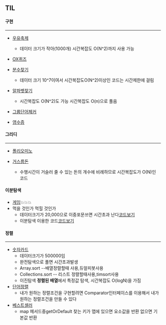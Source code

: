 ## TIL

#### 구현
***
* [우유축제](https://github.com/MingGi-Jung/Algorithm/edit/main/%EB%B0%B1%EC%A4%80/%EA%B5%AC%ED%98%84/14720-%EC%9A%B0%EC%9C%A0%EC%B6%95%EC%A0%9C.java)
  - 데이터 크기가 작아(1000개) 시간복잡도 O(N^2)까지 사용 가능
* [OX퀴즈](https://github.com/Jung-MinGi/TIL/blob/main/%EB%B0%B1%EC%A4%80/%EA%B5%AC%ED%98%84/8958-OX%ED%80%B4%EC%A6%88.java)

* [분수찾기](https://github.com/MingGi-Jung/Algorithm/blob/main/%EB%B0%B1%EC%A4%80/%EA%B5%AC%ED%98%84/1193-%EB%B6%84%EC%88%98%EC%B0%BE%EA%B8%B0.java)
  - 데이터 크기 10^7이여서 시간복잡도O(N^2)이상인 코드는 시간제한에 걸림
* [알파벳찾기](https://github.com/Jung-MinGi/TIL/blob/main/%EB%B0%B1%EC%A4%80/%EA%B5%AC%ED%98%84/10809-%EC%95%8C%ED%8C%8C%EB%B2%B3%20%EC%B0%BE%EA%B8%B0.java)
  * 시간복잡도 O(N^2)도 가능 시간복잡도 O(n)으로 풀음
* [그룹단어체커](https://github.com/Jung-MinGi/TIL/blob/main/%EB%B0%B1%EC%A4%80/%EA%B5%AC%ED%98%84/1316-%EA%B7%B8%EB%A3%B9%EB%8B%A8%EC%96%B4%EC%B2%B4%EC%BB%A4.java)
* [영수증](https://github.com/Jung-MinGi/TIL/blob/main/%EB%B0%B1%EC%A4%80/%EA%B5%AC%ED%98%84/25304-%EC%98%81%EC%88%98%EC%A6%9D.java)
#### 그리디
***
* [폴리오미노](https://github.com/Jung-MinGi/TIL/blob/main/%EB%B0%B1%EC%A4%80/%EA%B7%B8%EB%A6%AC%EB%94%94/1343-%ED%8F%B4%EB%A6%AC%EC%98%A4%EB%AF%B8%EB%85%B8.java)

* [거스름돈](https://github.com/MingGi-Jung/Algorithm/blob/main/%EB%B0%B1%EC%A4%80/%EA%B7%B8%EB%A6%AC%EB%94%94/5585-%EA%B1%B0%EC%8A%A4%EB%A6%84%EB%8F%88.java)
  - 수행시간이 거슬러 줄 수 있는 돈의 개수에 비례하므로 시간복잡도가 O(N)인 코드 
#### 이분탐색
* [게임](https://github.com/Jung-MinGi/TIL/blob/main/%EB%B0%B1%EC%A4%80/%EC%9D%B4%EB%B6%84%ED%83%90%EC%83%89/1072-%EA%B2%8C%EC%9E%84.java)💥💥💥
* 먹을 것인가 먹힐 것인가
  * 데이터크기가 20,000으로 이중포문쓰면 시간초과 난다[코드보기](https://github.com/Jung-MinGi/TIL/blob/4f9b5f43f79caf6f1033dc221d5162c64d577353/%EB%B0%B1%EC%A4%80/%EC%9D%B4%EB%B6%84%ED%83%90%EC%83%89/7795-%EB%A8%B9%EC%9D%84%20%EA%B2%83%EC%9D%B8%EA%B0%80%20%EB%A8%B9%ED%9E%90%20%EA%B2%83%EC%9D%B8%EA%B0%80.java#L30)
  * 이분탐색 이용한 코드[코드보기](https://github.com/Jung-MinGi/TIL/blob/4f9b5f43f79caf6f1033dc221d5162c64d577353/%EB%B0%B1%EC%A4%80/%EC%9D%B4%EB%B6%84%ED%83%90%EC%83%89/7795-%EB%A8%B9%EC%9D%84%20%EA%B2%83%EC%9D%B8%EA%B0%80%20%EB%A8%B9%ED%9E%90%20%EA%B2%83%EC%9D%B8%EA%B0%80.java#L66)
#### 정렬
***
* [숫자카드](https://github.com/MingGi-Jung/Algorithm/blob/main/%EB%B0%B1%EC%A4%80/%EC%A0%95%EB%A0%AC/10815-%EC%88%AB%EC%9E%90%20%EC%B9%B4%EB%93%9C.java)
  - 데이터크기가 500000임
  - 완전탐색으로 풀면 시간초과발생
  - Array.sort --배열정렬할때 사용,듀얼피봇사용
  - Collections.sort -- 리스트 정렬할때사용,timsort사용
  - 이진탐색 **정렬된 배열**에서 특정값 탐색, 시간복잡도 O(logN)을 가짐
* [단어정렬](https://github.com/Jung-MinGi/TIL/blob/main/%EB%B0%B1%EC%A4%80/%EC%A0%95%EB%A0%AC/1181-%EB%8B%A8%EC%96%B4%20%EC%A0%95%EB%A0%AC.java)
  * 내가 원하는 정렬조건을 구현할려면 
Comparator인터페이스를 이용해서 내가 원하는 정렬조건을 만들 수 있다
* [베스트셀러](https://github.com/Jung-MinGi/TIL/blob/main/%EB%B0%B1%EC%A4%80/%EC%A0%95%EB%A0%AC/1302-%EB%B2%A0%EC%8A%A4%ED%8A%B8%EC%85%80%EB%9F%AC.java)
  * map 메서드중getOrDefault 
찾는 키가 맵에 있으면 요소값을 반환 없으면 기본값 반환

  
